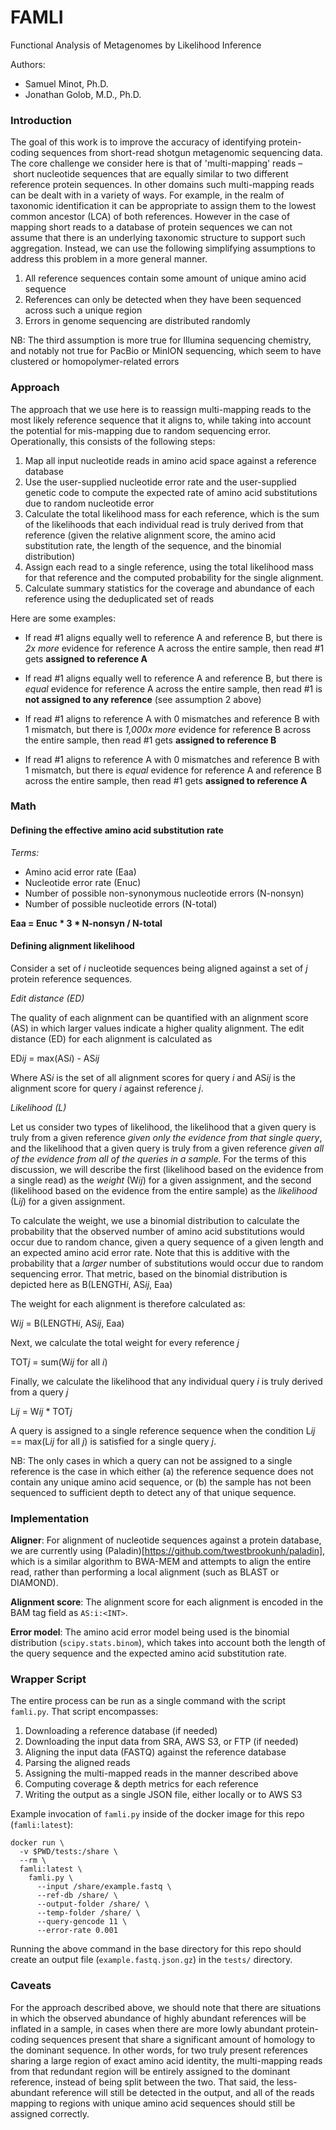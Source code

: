 # FAMLI
Functional Analysis of Metagenomes by Likelihood Inference

Authors: 

  * Samuel Minot, Ph.D.
  * Jonathan Golob, M.D., Ph.D.


### Introduction

The goal of this work is to improve the accuracy of identifying protein-coding sequences
from short-read shotgun metagenomic sequencing data. The core challenge we consider here
is that of 'multi-mapping' reads – short nucleotide sequences that are equally similar to
two different reference protein sequences. In other domains such multi-mapping reads can
be dealt with in a variety of ways. For example, in the realm of taxonomic identification
it can be appropriate to assign them to the lowest common ancestor (LCA) of both references. 
However in the case of mapping short reads to a database of protein sequences we can not
assume that there is an underlying taxonomic structure to support such aggregation. Instead,
we can use the following simplifying assumptions to address this problem in a more general
manner. 


  1. All reference sequences contain some amount of unique amino acid sequence
  2. References can only be detected when they have been sequenced across such a unique region
  3. Errors in genome sequencing are distributed randomly


NB: The third assumption is more true for Illumina sequencing chemistry, and notably not
true for PacBio or MinION sequencing, which seem to have clustered or homopolymer-related
errors


### Approach

The approach that we use here is to reassign multi-mapping reads to the most likely reference
sequence that it aligns to, while taking into account the potential for mis-mapping due to
random sequencing error. Operationally, this consists of the following steps:


  1. Map all input nucleotide reads in amino acid space against a reference database
  2. Use the user-supplied nucleotide error rate and the user-supplied genetic code to
  compute the expected rate of amino acid substitutions due to random nucleotide error
  3. Calculate the total likelihood mass for each reference, which is the sum of the likelihoods
  that each individual read is truly derived from that reference (given the relative alignment
  score, the amino acid substitution rate, the length of the sequence, and the binomial distribution)
  4. Assign each read to a single reference, using the total likelihood mass for that reference
  and the computed probability for the single alignment.
  5. Calculate summary statistics for the coverage and abundance of each reference using the
  deduplicated set of reads


Here are some examples:

  * If read #1 aligns equally well to reference A and reference B, but there is _2x more_ evidence
  for reference A across the entire sample, then read #1 gets **assigned to reference A**

  * If read #1 aligns equally well to reference A and reference B, but there is _equal_ evidence
  for reference A across the entire sample, then read #1 is **not assigned to any reference**
  (see assumption 2 above)

  * If read #1 aligns to reference A with 0 mismatches and reference B with 1 mismatch, but there
  is _1,000x more_ evidence for reference B across the entire sample, then read #1 gets
  **assigned to reference B**

  * If read #1 aligns to reference A with 0 mismatches and reference B with 1 mismatch, but there
  is _equal_ evidence for reference A and reference B across the entire sample, then read #1 gets
  **assigned to reference A**


### Math

#### Defining the effective amino acid substitution rate

*Terms:*
  * Amino acid error rate (Eaa)
  * Nucleotide error rate (Enuc)
  * Number of possible non-synonymous nucleotide errors (N-nonsyn)
  * Number of possible nucleotide errors (N-total)

**Eaa = Enuc * 3 * N-nonsyn / N-total**

#### Defining alignment likelihood

Consider a set of *i* nucleotide sequences being aligned against a set of *j* protein reference sequences.


*Edit distance (ED)*

The quality of each alignment can be quantified with an alignment score (AS) in which larger
values indicate a higher quality alignment. The edit distance (ED) for each alignment is calculated as 

ED*ij* = max(AS*i*) - AS*ij*

Where AS*i* is the set of all alignment scores for query *i* and AS*ij* is the alignment score for query
*i* against reference *j*.

*Likelihood (L)*

Let us consider two types of likelihood, the likelihood that a given query is truly from a given reference
*given only the evidence from that single query*, and the likelihood that a given query is truly from a 
given reference *given all of the evidence from all of the queries in a sample.* For the terms of this
discussion, we will describe the first (likelihood based on the evidence from a single read) as the *weight*
(W*ij*) for a given assignment, and the second (likelihood based on the evidence from the entire sample) as 
the *likelihood* (L*ij*) for a given assignment. 

To calculate the weight, we use a binomial distribution to calculate the probability that the observed number
of amino acid substitutions would occur due to random chance, given a query sequence of a given length and an 
expected amino acid error rate. Note that this is additive with the probability that a *larger* number of
substitutions would occur due to random sequencing error. That metric, based on the binomial distribution
is depicted here as B(LENGTH*i*, AS*ij*, Eaa)

The weight for each alignment is therefore calculated as:

W*ij* = B(LENGTH*i*, AS*ij*, Eaa)

Next, we calculate the total weight for every reference *j*

TOT*j* = sum(W*ij* for all *i*)

Finally, we calculate the likelihood that any individual query *i* is truly derived from a query *j*

L*ij* = W*ij* * TOT*j*

A query is assigned to a single reference sequence when the condition L*ij* == max(L*ij* for all *j*)
is satisfied for a single query *j*. 

NB: The only cases in which a query can not be assigned to a single reference is the case in which either
(a) the reference sequence does not contain any unique amino acid sequence, or (b) the sample has not been
sequenced to sufficient depth to detect any of that unique sequence.

### Implementation

**Aligner**: For alignment of nucleotide sequences against a protein database, we are currently using
(Paladin)[https://github.com/twestbrookunh/paladin], which is a similar algorithm to BWA-MEM and
attempts to align the entire read, rather than performing a local alignment (such as BLAST or DIAMOND).

**Alignment score**: The alignment score for each alignment is encoded in the BAM tag field as `AS:i:<INT>`.

**Error model**: The amino acid error model being used is the binomial distribution (`scipy.stats.binom`), which takes
into account both the length of the query sequence and the expected amino acid substitution rate.

### Wrapper Script

The entire process can be run as a single command with the script `famli.py`. That script encompasses:

  1. Downloading a reference database (if needed)
  2. Downloading the input data from SRA, AWS S3, or FTP (if needed)
  3. Aligning the input data (FASTQ) against the reference database
  4. Parsing the aligned reads
  5. Assigning the multi-mapped reads in the manner described above
  6. Computing coverage & depth metrics for each reference
  7. Writing the output as a single JSON file, either locally or to AWS S3

Example invocation of `famli.py` inside of the docker image for this repo (`famli:latest`):

```
docker run \
  -v $PWD/tests:/share \
  --rm \
  famli:latest \
    famli.py \
      --input /share/example.fastq \
      --ref-db /share/ \
      --output-folder /share/ \
      --temp-folder /share/ \
      --query-gencode 11 \
      --error-rate 0.001

```

Running the above command in the base directory for this repo should create an output file
(`example.fastq.json.gz`) in the `tests/` directory.


### Caveats

For the approach described above, we should note that there are situations in which the observed abundance
of highly abundant references will be inflated in a sample, in cases when there are more lowly abundant 
protein-coding sequences present that share a significant amount of homology to the dominant sequence. 
In other words, for two truly present references sharing a large region of exact amino acid identity, the 
multi-mapping reads from that redundant region will be entirely assigned to the dominant reference, instead
of being split between the two. That said, the less-abundant reference will still be detected in the output,
and all of the reads mapping to regions with unique amino acid sequences should still be assigned correctly.
